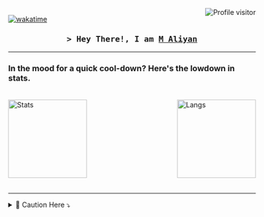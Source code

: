 <a href="https://wakatime.com/@muhdaliyan">
  <img align="right" src="https://komarev.com/ghpvc/?username=muhdaliyan&label=Visitors&color=0e75b6&style=flat" alt="Profile visitor" />
</a>


[![wakatime](https://wakatime.com/badge/user/407809e7-b660-4bdb-a594-069de86293df.svg)](https://wakatime.com/@407809e7-b660-4bdb-a594-069de86293df)

<h3 align="center">
        <samp>&gt; Hey There!, I am
                <b><a target="_blank" href="https://www.linkedin.com/in/muhdaliyan">M Aliyan</a></b>
        </samp>
</h3>


<hr>

### In the mood for a quick cool-down? Here's the lowdown in stats.

<br/>

<a href="https://www.linkedin.com/in/muhdaliyan/" target="_blank">
  <img alt="Stats" align="left" height="160px" src="https://github-readme-streak-stats.herokuapp.com/?user=muhdaliyan&theme=radical&border=7F3FBF&background=0D1117"/>
</a>

<a href="https://www.linkedin.com/in/muhdaliyan/" target="_blank">
  <img alt="Langs" align="right" height="160px" src="https://github-readme-stats.vercel.app/api/wakatime?username=aliyan&amp;layout=compact&show_icons=true&count_private=true&theme=react&border_color=7F3FBF&bg_color=0D1117&title_color=F85D7F&icon_color=F8D866"/>
</a>

<br clear="left">
<!--
<a href="https://www.linkedin.com/in/muhdaliyan/" target="_blank">
  <img alt="Langs" align="right" height="150px" src="https://denvercoder1-github-readme-stats.vercel.app/api?username=muhdaliyan&show_icons=true&count_private=true&theme=react&border_color=7F3FBF&bg_color=0D1117&title_color=F85D7F&icon_color=F8D866"/>
</a>
--!>

<br>
<hr>
<details>

<summary> 🌟 Caution Here ⤵️ </summary>

## About Me

An ML/AI Developer and proficient programmer specializing in modern machine learning and artificial intelligence applications.
Formerly adept in diverse domains including Web Development, Game Development, Shopify Development, and Graphic Design.
Leveraging a robust background in programming, I'm passionate about crafting innovative solutions that merge technology with creativity.

[You wanna check my Linkdlin](https://www.linkedin.com/in/muhdaliyan/)

- [ ] Ummm i can ...
- [x] Python
- [x] Django
- [x] sklearn
- [x] tensorflow
- [x] etc
<br>

> Can decipher data like a detective decodes cryptic clues, except I don't need a magnifying glass, just a powerful computer and a cup of coffee. ☕


```ruby
   print("Strive for progress, not perfection.")
```
<a href="https://www.linkedin.com/in/muhdaliyan/">
  <img alt="Stats" align="center" height="200px" src="https://github-readme-stats.vercel.app/api?username=muhdaliyan&show_icons=true&theme=transparent&rank_icon=github"/>
</a>

<br clear="left">


### 💻Tech Stack
![Python](https://img.shields.io/badge/python-3670A0?style=for-the-badge&logo=python&logoColor=ffdd54) ![Django](https://img.shields.io/badge/django-%23092E20.svg?style=for-the-badge&logo=django&logoColor=white) ![SQLite](https://img.shields.io/badge/sqlite-%2307405e.svg?style=for-the-badge&logo=sqlite&logoColor=white)  ![scikit-learn](https://img.shields.io/badge/scikit--learn-%23F7931E.svg?style=for-the-badge&logo=scikit-learn&logoColor=white) ![TensorFlow](https://img.shields.io/badge/TensorFlow-%23FF6F00.svg?style=for-the-badge&logo=TensorFlow&logoColor=white) ![Keras](https://img.shields.io/badge/Keras-%23D00000.svg?style=for-the-badge&logo=Keras&logoColor=white)  ![PyTorch](https://img.shields.io/badge/PyTorch-%23EE4C2C.svg?style=for-the-badge&logo=PyTorch&logoColor=white) ![NumPy](https://img.shields.io/badge/numpy-%23013243.svg?style=for-the-badge&logo=numpy&logoColor=white) ![Pandas](https://img.shields.io/badge/pandas-%23150458.svg?style=for-the-badge&logo=pandas&logoColor=white)  ![AWS](https://img.shields.io/badge/AWS-%23FF9900.svg?style=for-the-badge&logo=amazon-aws&logoColor=white) ![Figma](https://img.shields.io/badge/figma-%23F24E1E.svg?style=for-the-badge&logo=figma&logoColor=white)

<hr>

## My Stats
<br/>

![](https://github-profile-summary-cards.vercel.app/api/cards/profile-details?username=muhdaliyan&theme=radical)

<br/><br/>

![M Aliyan Graph](https://github-readme-activity-graph.vercel.app/graph?username=muhdaliyan&custom_title=M%20Aliyan's%20GitHub%20Activity%20Graph&bg_color=0D1117&color=7F3FBF&line=7F3FBF&point=7F3FBF&area_color=FFFFFF&title_color=FFFFFF&area=true)
</details>


